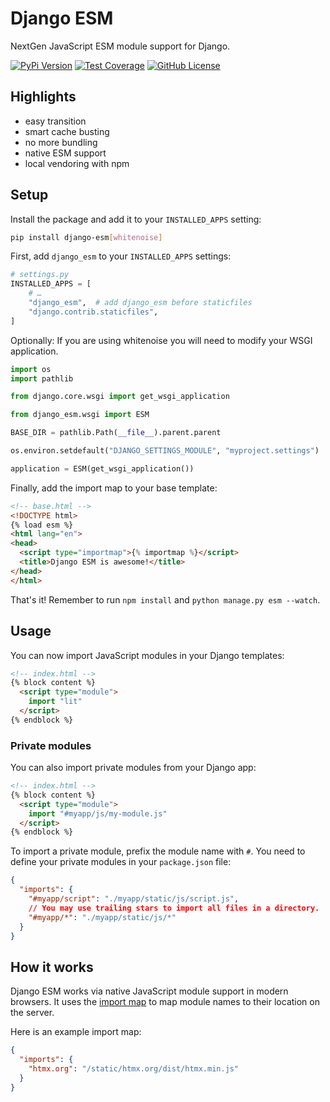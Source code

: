 # Django ESM

NextGen JavaScript ESM module support for Django.

[![PyPi Version](https://img.shields.io/pypi/v/django-esm.svg)](https://pypi.python.org/pypi/django-esm/)
[![Test Coverage](https://codecov.io/gh/codingjoe/django-esm/branch/main/graph/badge.svg)](https://codecov.io/gh/codingjoe/django-esm)
[![GitHub License](https://img.shields.io/github/license/codingjoe/django-esm)](https://raw.githubusercontent.com/codingjoe/django-esm/master/LICENSE)

## Highlights

* easy transition
* smart cache busting
* no more bundling
* native ESM support
* local vendoring with npm

## Setup

Install the package and add it to your `INSTALLED_APPS` setting:

```bash
pip install django-esm[whitenoise]
```

First, add `django_esm` to your `INSTALLED_APPS` settings:

```python
# settings.py
INSTALLED_APPS = [
    # …
    "django_esm",  # add django_esm before staticfiles
    "django.contrib.staticfiles",
]
```

Optionally: If you are using whitenoise you will need to modify your WSGI application.

```python
import os
import pathlib

from django.core.wsgi import get_wsgi_application

from django_esm.wsgi import ESM

BASE_DIR = pathlib.Path(__file__).parent.parent

os.environ.setdefault("DJANGO_SETTINGS_MODULE", "myproject.settings")

application = ESM(get_wsgi_application())
```

Finally, add the import map to your base template:

```html
<!-- base.html -->
<!DOCTYPE html>
{% load esm %}
<html lang="en">
<head>
  <script type="importmap">{% importmap %}</script>
  <title>Django ESM is awesome!</title>
</head>
</html>
```

That's it!
Remember to run `npm install` and `python manage.py esm --watch`.

## Usage

You can now import JavaScript modules in your Django templates:

```html
<!-- index.html -->
{% block content %}
  <script type="module">
    import "lit"
  </script>
{% endblock %}
```

### Private modules

You can also import private modules from your Django app:

```html
<!-- index.html -->
{% block content %}
  <script type="module">
    import "#myapp/js/my-module.js"
  </script>
{% endblock %}
```

To import a private module, prefix the module name with `#`.
You need to define your private modules in your `package.json` file:

```json
{
  "imports": {
    "#myapp/script": "./myapp/static/js/script.js",
    // You may use trailing stars to import all files in a directory.
    "#myapp/*": "./myapp/static/js/*"
  }
}
```

## How it works

Django ESM works via native JavaScript module support in modern browsers.
It uses the [import map](https://developer.mozilla.org/en-US/docs/Web/HTML/Element/script/type/importmap)
to map module names to their location on the server.

Here is an example import map:

```json
{
  "imports": {
    "htmx.org": "/static/htmx.org/dist/htmx.min.js"
  }
}
```
